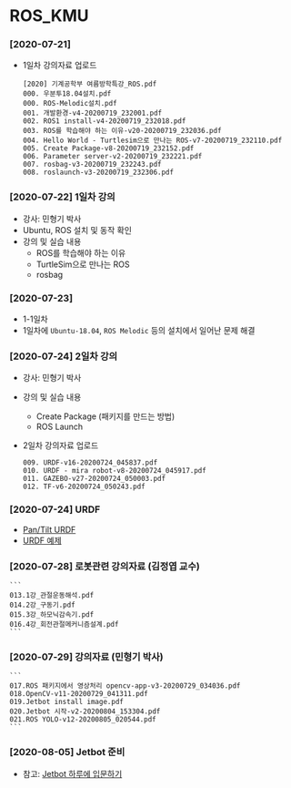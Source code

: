 # ROS_KMU

### [2020-07-21]

*   1일차 강의자료 업로드
	```
	[2020] 기계공학부 여름방학특강_ROS.pdf
	000. 우분투18.04설치.pdf
	000. ROS-Melodic설치.pdf
	001. 개발환경-v4-20200719_232001.pdf
	002. ROS1 install-v4-20200719_232018.pdf
	003. ROS를 학습해야 하는 이유-v20-20200719_232036.pdf
	004. Hello World - Turtlesim으로 만나는 ROS-v7-20200719_232110.pdf
	005. Create Package-v8-20200719_232152.pdf
	006. Parameter server-v2-20200719_232221.pdf
	007. rosbag-v3-20200719_232243.pdf
	008. roslaunch-v3-20200719_232306.pdf
	```

### [2020-07-22] 1일차 강의

* 강사: 민형기 박사
* Ubuntu, ROS 설치 및 동작 확인
* 강의 및 실습 내용
  - ROS를 학습해야 하는 이유
  - TurtleSim으로 만나는 ROS
  - rosbag

### [2020-07-23]

* 1-1일차
* 1일차에 `Ubuntu-18.04`, `ROS Melodic` 등의 설치에서 일어난 문제 해결

### [2020-07-24] 2일차 강의

* 강사: 민형기 박사
* 강의 및 실습 내용
  - Create Package (패키지를 만드는 방법)
  - ROS Launch

 *  2일차 강의자료 업로드
	```
	009. URDF-v16-20200724_045837.pdf
	010. URDF - mira robot-v8-20200724_045917.pdf
	011. GAZEBO-v27-20200724_050003.pdf
	012. TF-v6-20200724_050243.pdf
	```

### [2020-07-24] URDF

* [Pan/Tilt URDF](https://pinkwink.kr/1007)
* [URDF 예제](https://github.com/PinkWink/urdf_exam)

### [2020-07-28] 로봇관련 강의자료 (김정엽 교수)

	```
	013.1강_관절운동해석.pdf
	014.2강_구동기.pdf
	015.3강_하모닉감속기.pdf
	016.4강_회전관절메커니즘설계.pdf
	```

### [2020-07-29] 강의자료 (민형기 박사)

	```
	017.ROS 패키지에서 영상처리 opencv-app-v3-20200729_034036.pdf	
	018.OpenCV-v11-20200729_041311.pdf
	019.Jetbot install image.pdf
	020.Jetbot 시작-v2-20200804_153304.pdf
	021.ROS YOLO-v12-20200805_020544.pdf
	```

### [2020-08-05] Jetbot 준비

* 참고: [Jetbot 하루에 입문하기](https://robertchoi.gitbook.io/jetbot/1)

